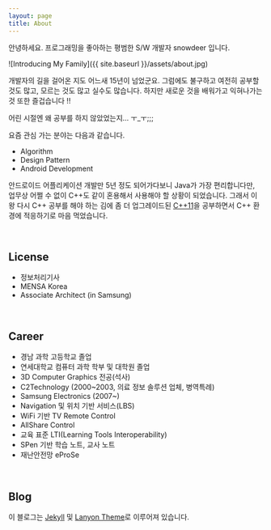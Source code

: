 ```yaml
---
layout: page
title: About
---
```


<p class="message">	
 안녕하세요. 프로그래밍을 좋아하는 평범한 S/W 개발자 snowdeer 입니다.
</p>

![Introducing My Family]({{ site.baseurl }}/assets/about.jpg)

개발자의 길을 걸어온 지도 어느새 15년이 넘었군요. 그럼에도 불구하고 여전히 공부할 것도 많고, 
모르는 것도 많고 실수도 많습니다. 하지만 새로운 것을 배워가고 익혀나가는 것 또한 즐겁습니다 !!

어린 시절엔 왜 공부를 하지 않았었는지... ㅜ_ㅜ;;;

요즘 관심 가는 분야는 다음과 같습니다.

* Algorithm
* Design Pattern
* Android Development

안드로이드 어플리케이션 개발만 5년 정도 되어가다보니 Java가 가장 편리합니다만, 
업무상 어쩔 수 없이 C++도 같이 혼용해서 사용해야 할 상황이 되었습니다.
그래서 이왕 다시 C++ 공부를 해야 하는 김에 좀 더 업그레이드된 
[C++11](https://ko.wikipedia.org/wiki/C%2B%2B11)을 공부하면서 C++ 환경에 적응하기로 마음 먹었습니다.

<br>

## License

* 정보처리기사
* MENSA Korea
* Associate Architect (in Samsung)

<br>

## Career

* 경남 과학 고등학교 졸업
* 연세대학교 컴퓨터 과학 학부 및 대학원 졸업
* 3D Computer Graphics 전공(석사)
* C2Technology (2000~2003, 의료 정보 솔루션 업체, 병역특례)
* Samsung Electronics (2007~)
* Navigation 및 위치 기반 서비스(LBS)
* WiFi 기반 TV Remote Control
* AllShare Control
* 교육 표준 LTI(Learning Tools Interoperability)
* SPen 기반 학습 노트, 교사 노트
* 재난안전망 eProSe

<br>

## Blog

이 블로그는 [Jekyll](https://github.com/jekyll/jekyll) 및 [Lanyon Theme](https://github.com/poole/lanyon)로 이루어져 있습니다.
